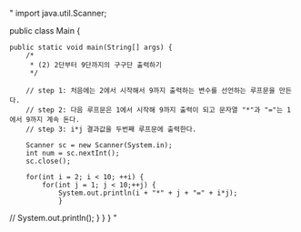 "
import java.util.Scanner;

public class Main {

	public static void main(String[] args) {
		/*
		 * (2) 2단부터 9단까지의 구구단 출력하기
		 */

		// step 1: 처음에는 2에서 시작해서 9까지 출력하는 변수를 선언하는 루프문을 만든다.
		// step 2: 다음 루프문은 1에서 시작해 9까지 출력이 되고 문자열 "*"과 "="는 1에서 9까지 계속 돈다.
		// step 3: i*j 결과값을 두번째 루프문에 출력한다.

		Scanner sc = new Scanner(System.in);
		int num = sc.nextInt();
		sc.close();

		for(int i = 2; i < 10; ++i) {
			for(int j = 1; j < 10;++j) {
				System.out.println(i + "*" + j + "=" + i*j);
				}
//			System.out.println();
			}
		 }
	}
  "
